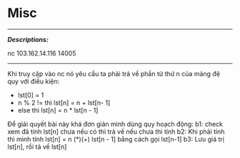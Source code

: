 # Misc

---

**_Descriptions:_**

nc 103.162.14.116 14005

---

Khi truy cập vào nc nó yêu cầu ta phải trả về phần tử thứ n của mảng đệ quy với điều kiện:
+ lst[0] = 1
+ n % 2 != thì lst[n] = n + lst[n- 1]
+  else thì lst[n] = n * lst[n - 1]

Để giải quyết bài này khá đơn giản mình dùng quy hoạch động:
b1: check xem đã tính lst[n] chưa nếu có thì trả về nếu chưa thì tính
b2: Khi phải tính thì mình tính lst[n] = n (*)(+) lst[n - 1] bằng cách gọi lst[n-1]
b3: Lưu giá trị lst[n], rồi tả về lst[n]
